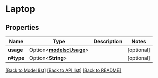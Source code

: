 # Laptop

## Properties

Name | Type | Description | Notes
------------ | ------------- | ------------- | -------------
**usage** | Option<[**models::Usage**](Usage.md)> |  | [optional]
**r#type** | Option<**String**> |  | [optional]

[[Back to Model list]](../README.md#documentation-for-models) [[Back to API list]](../README.md#documentation-for-api-endpoints) [[Back to README]](../README.md)


